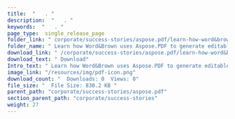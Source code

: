 ```yaml
---
title:  "   . " 
description:  "   . " 
keywords:  "   . " 
page_type:  single_release_page
folder_link: " corporate/success-stories/aspose.pdf/learn-how-word&brown-uses-aspose.pdf-to-generate-editable-powerpoint-files/"
folder_name: " Learn how Word&Brown uses Aspose.PDF to generate editable PowerPoint files"
download_link: " /corporate/success-stories/aspose.pdf/learn-how-word&brown-uses-aspose.pdf-to-generate-editable-powerpoint-files/c4c597ebc0b44bd39602499e1e7960ed"
download_text: " Download"
Intro_text: " Learn how Word&Brown uses Aspose.PDF to generate editable PowerPoint files"
image_link: "/resources/img/pdf-icon.png"
download_count: "  Downloads: 0  Views: 0"
file_size: "  File Size: 830.2 KB "
parent_path: "corporate/success-stories/aspose.pdf"
section_parent_path: "corporate/success-stories"
weight: 27
---
```





